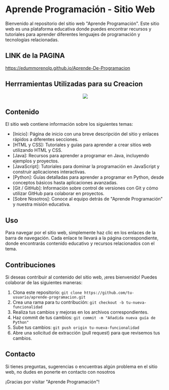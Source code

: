 # Aprende Programación - Sitio Web

Bienvenido al repositorio del sitio web "Aprende Programación". Este sitio web es una plataforma educativa donde puedes encontrar recursos y tutoriales para aprender diferentes lenguajes de programación y tecnologías relacionadas.

## LINK de la PAGINA
https://edummorenolp.github.io/Aprende-De-Programacion 
<br>

## Herrramientas Utilizadas para su Creacion 

<p align="center">
  <a href="">
    <img src="https://skillicons.dev/icons?i=html,css,js,git,github&perline=14" />
  </a>
</p>

## Contenido

El sitio web contiene información sobre los siguientes temas:

- [Inicio]: Página de inicio con una breve descripción del sitio y enlaces rápidos a diferentes secciones.
- [HTML y CSS]: Tutoriales y guías para aprender a crear sitios web utilizando HTML y CSS.
- [Java]: Recursos para aprender a programar en Java, incluyendo ejemplos y proyectos.
- [JavaScript]: Tutoriales para dominar la programación en JavaScript y construir aplicaciones interactivas.
- [Python]: Guías detalladas para aprender a programar en Python, desde conceptos básicos hasta aplicaciones avanzadas.
- [Git / GitHub]: Información sobre control de versiones con Git y cómo utilizar GitHub para colaborar en proyectos.
- [Sobre Nosotros]: Conoce al equipo detrás de "Aprende Programación" y nuestra misión educativa.

## Uso

Para navegar por el sitio web, simplemente haz clic en los enlaces de la barra de navegación. Cada enlace te llevará a la página correspondiente, donde encontrarás contenido educativo y recursos relacionados con el tema.

## Contribuciones

Si deseas contribuir al contenido del sitio web, ¡eres bienvenido! Puedes colaborar de las siguientes maneras:

1. Clona este repositorio: `git clone https://github.com/tu-usuario/aprende-programacion.git`
2. Crea una rama para tu contribución: `git checkout -b tu-nueva-funcionalidad`
3. Realiza tus cambios y mejoras en los archivos correspondientes.
4. Haz commit de tus cambios: `git commit -m "Añadida nueva guía de Python"`
5. Sube tus cambios: `git push origin tu-nueva-funcionalidad`
6. Abre una solicitud de extracción (pull request) para que revisemos tus cambios.

## Contacto

Si tienes preguntas, sugerencias o encuentras algún problema en el sitio web, no dudes en ponerte en contacto con nosotros

¡Gracias por visitar "Aprende Programación"!



